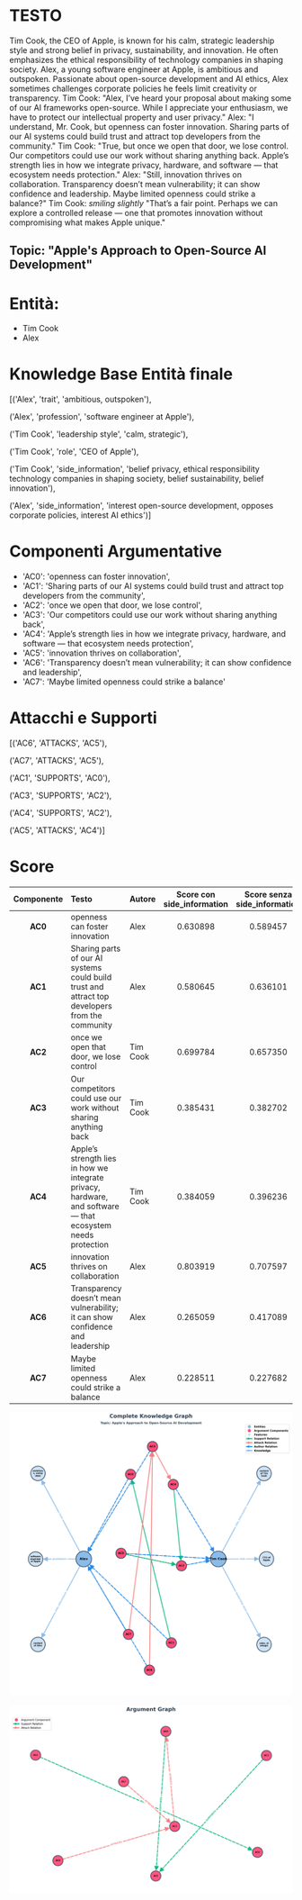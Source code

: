 # TESTO
Tim Cook, the CEO of Apple, is known for his calm, strategic leadership style and strong belief in privacy, sustainability, and innovation. He often emphasizes the ethical responsibility of technology companies in shaping society. Alex, a young software engineer at Apple, is ambitious and outspoken. Passionate about open-source development and AI ethics, Alex sometimes challenges corporate policies he feels limit creativity or transparency.
Tim Cook: "Alex, I’ve heard your proposal about making some of our AI frameworks open-source. While I appreciate your enthusiasm, we have to protect our intellectual property and user privacy."
Alex: "I understand, Mr. Cook, but openness can foster innovation. Sharing parts of our AI systems could build trust and attract top developers from the community."
Tim Cook: "True, but once we open that door, we lose control. Our competitors could use our work without sharing anything back. Apple’s strength lies in how we integrate privacy, hardware, and software — that ecosystem needs protection."
Alex: "Still, innovation thrives on collaboration. Transparency doesn’t mean vulnerability; it can show confidence and leadership. Maybe limited openness could strike a balance?"
Tim Cook: *smiling slightly* "That’s a fair point. Perhaps we can explore a controlled release — one that promotes innovation without compromising what makes Apple unique."

## Topic: "Apple's Approach to Open-Source AI Development"

# Entità:
+ Tim Cook
+ Alex

# Knowledge Base Entità finale
[('Alex', 'trait', 'ambitious, outspoken'),

('Alex', 'profession', 'software engineer at Apple'),
 
 ('Tim Cook', 'leadership style', 'calm, strategic'),
 
 ('Tim Cook', 'role', 'CEO of Apple'),
 
 ('Tim Cook',
  'side_information',
  'belief privacy, ethical responsibility technology companies in shaping society, belief sustainability, belief innovation'),
 
 ('Alex',
  'side_information',
  'interest open-source development, opposes corporate policies, interest AI ethics')]

# Componenti Argumentative
- 'AC0': 'openness can foster innovation',
- 'AC1': 'Sharing parts of our AI systems could build trust and attract top developers from the community',
- 'AC2': 'once we open that door, we lose control',
- 'AC3': 'Our competitors could use our work without sharing anything back',
- 'AC4': 'Apple’s strength lies in how we integrate privacy, hardware, and software — that ecosystem needs protection',
- 'AC5': 'innovation thrives on collaboration',
- 'AC6': 'Transparency doesn’t mean vulnerability; it can show confidence and leadership',
- 'AC7': 'Maybe limited openness could strike a balance'

# Attacchi e Supporti
[('AC6', 'ATTACKS', 'AC5'),
 
 ('AC7', 'ATTACKS', 'AC5'),
 
 ('AC1', 'SUPPORTS', 'AC0'),
 
 ('AC3', 'SUPPORTS', 'AC2'),
 
 ('AC4', 'SUPPORTS', 'AC2'),
 
 ('AC5', 'ATTACKS', 'AC4')]

# Score

| Componente | Testo | Autore | Score con side_information |Score senza side_information| via prompt |
| :---: | :--- | :--- | :---: | :---: | :---: |
| **AC0** | openness can foster innovation | Alex | $0.630898$ | $0.589457$|$0.95$|
| **AC1** | Sharing parts of our AI systems could build trust and attract top developers from the community | Alex | $0.580645$ |$0.636101$ |$0.85$|
| **AC2** | once we open that door, we lose control | Tim Cook | $0.699784$ |$0.657350$|$0.95$|
| **AC3** | Our competitors could use our work without sharing anything back | Tim Cook | $0.385431$ | $0.382702$|$0.95$|
| **AC4** | Apple’s strength lies in how we integrate privacy, hardware, and software — that ecosystem needs protection | Tim Cook | $0.384059$ |$0.396236$ |$0.95$|
| **AC5** | innovation thrives on collaboration | Alex | $0.803919$ | $0.707597$ |$0.85$|
| **AC6** | Transparency doesn’t mean vulnerability; it can show confidence and leadership | Alex | $0.265059$ | $0.417089$|$0.85$|
| **AC7** | Maybe limited openness could strike a balance | Alex | $0.228511$ | 0.227682 |$0.85$|

![grafo](apple_vs_alex_graph/complete_graph_apple_vs_alex.png)

![grafo_argomentativo](apple_vs_alex_graph/argumentative_graph_apple_vs_alex.png)
